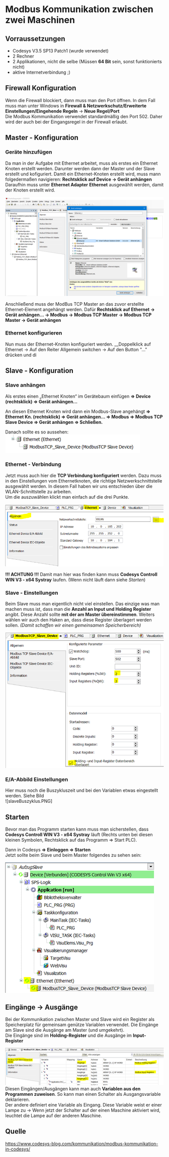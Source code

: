 # Modbus Kommunikation zwischen zwei Maschinen

## Vorraussetzungen

- Codesys V3.5 SP13 Patch1 (wurde verwendet)
- 2 Rechner
- 2 Applikationen, nicht die selbe (Müssen __64 Bit__ sein, sonst funktionierts nicht)
- aktive Internetverbindung ;)

## Firewall Konfiguration
Wenn die Firewall blockiert, dann muss man den Port öffnen. In dem Fall muss man unter Windows in __Firewall & Netzwerkschutz/Erweiterte Einstellungen/Eingehende Regeln__ -> __Neue Regel/Port__  
Die Modbus Kommunikation verwendet standardmäßig den Port 502. Daher wird der auch bei der Eingangsregel in der Firewall erlaubt.

## Master - Konfiguration

### Geräte hinzufügen

Da man in der Aufgabe mit Ethernet arbeitet, muss als erstes ein Ethernet Knoten erstellt werden. Darunter werden dann der Master und der Slave erstellt und kofiguriert. Damit ein Ethernet-Knoten erstellt wird, muss mann folgedermaßen navigieren:
__Rechtsklick auf Device -> Gerät anhängen__
Daraufhin muss unter __Ethernet Adapter__ __Ethernet__ ausgewählt werden, damit der Knoten erstellt wird.

![Ethernet anhängen](images/ethernetAnhaengen.PNG)

Anschließend muss der ModBus TCP Master an das zuvor erstellte Ethernet-Element angehängt werden. Dafür __Rechtsklick auf Ethernet -> Gerät anhängen... -> Modbus -> Modbus TCP Master -> Modbus TCP Master -> Gerät anhängen__
    
### Ethernet konfigurieren
Nun muss der Ethernet-Knoten konfiguriert werden. __Doppelklick auf Ethernet -> Auf den Reiter Allgemein switchen -> Auf den Button "..." drücken und di


## Slave - Konfiguration
### Slave anhängen
Als erstes einen „Ethernet Knoten“ im Gerätebaum einfügen __⇒ Device (rechtsklick) ⇒ Gerät anhängen…__  

An diesen Ethernet Knoten wird dann ein Modbus-Slave angehängt __⇒ Ethernet Kn. (rechtsklick) ⇒ Gerät anhängen… ⇒ Modbus ⇒ Modbus TCP Slave Device ⇒ Gerät anhängen ⇒ Schließen.__  

Danach sollte es so aussehen:  
![Slave-Ethernet](images/slaveEthernet.PNG)

### Ethernet - Verbindung
Jetzt muss auch hier die __TCP Verbindung konfiguriert__ werden. Dazu muss in den Einstellungen vom Ethernetknoten, die richtige Netzwerkschnittstelle ausgewählt werden. In diesem Fall haben wir uns entschieden über die WLAN-Schnittstelle zu arbeiten.  
Um die auszuwählen klickt man einfach auf die drei Punkte.  

![Slave-Ethernet Allgmein](images/slaveEthernetAlg.PNG)

__!!! ACHTUNG !!!__ Damit man hier was finden kann muss __Codesys Controll WIN V3 - x64 Systray__ laufen. (Wenn nicht läuft dann siehe _Starten_)

### Slave - Einstellungen
Beim Slave muss man eigentlich nicht viel einstellen. Das einzige was man machen muss ist, dass man die __Anzahl an Input und Holding Register__ angibt. Diese Anzahl sollte __mit der am Master übereinstimmen__. Weiters wählen wir auch den Haken an, dass diese Register überlagert werden sollen. _(Damit schaffen wir einen gemeinsamen Speicherbereich)_  

![SlaveAllgemein](images/slaveAllg.PNG)

### E/A-Abbild Einstellungen
Hier muss noch die Buszykluszeit und bei den Variablen etwas eingestellt werden. Siehe Bild  
![slaveBuszyklus.PNG]

## Starten
Bevor man das Programm starten kann muss man sicherstellen, dass __Codesys Controll WIN V3 - x64 Systray__ läuft (Rechts unten bei diesen kleinen Symbolen, Rechtsklick auf das Programm ⇒ Start PLC).

Dann in Codesys __⇒ Einloggen ⇒ Starten__  
Jetzt sollte beim Slave und beim Master folgendes zu sehen sein:  

![Slave runs](images/slaveRuns.PNG)

## Eingänge -> Ausgänge
Bei der Kommunikation zwischen Master und Slave wird ein Register als Speicherplatz für gemeinsam genütze Variablen verwendet. Die Eingänge am Slave sind die Ausgänge am Master (und umgekehrt).  
Die Eingänge sind im __Holding-Register__ und die Ausgänge im __Input-Register__

![Slave Ausgang](images/slave_ea_ausgang.PNG)
Diesen Eingängen/Ausgängen kann man auch __Variablen aus den Programmen zuweisen__. So kann man einen Schalter als Ausgangsvariable deklarieren.  
Der andere definiert eine Variable als Eingang. Diese Variable weist er einer Lampe zu -> Wenn jetzt der Schalter auf der einen Maschine aktiviert wird, leuchtet die Lampe auf der anderen Maschine.

## Quelle
https://www.codesys-blog.com/kommunikation/modbus-kommunikation-in-codesys/